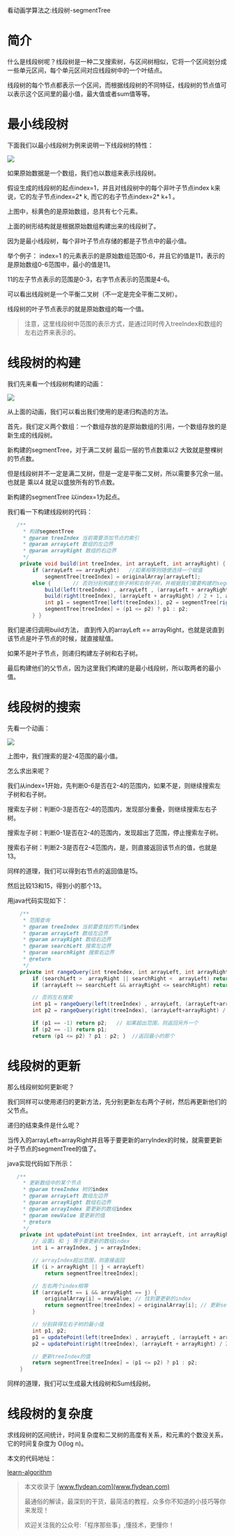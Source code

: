看动画学算法之:线段树-segmentTree

# 简介

什么是线段树呢？线段树是一种二叉搜索树，与区间树相似，它将一个区间划分成一些单元区间，每个单元区间对应线段树中的一个叶结点。

线段树的每个节点都表示一个区间，而根据线段树的不同特征，线段树的节点值可以表示这个区间里的最小值，最大值或者sum值等等。

# 最小线段树

下面我们以最小线段树为例来说明一下线段树的特性：

![](https://img-blog.csdnimg.cn/20200818231404126.png?x-oss-process=image/watermark,type_ZmFuZ3poZW5naGVpdGk,shadow_0,text_aHR0cDovL3d3dy5mbHlkZWFuLmNvbQ==,size_25,color_8F8F8F,t_70)

如果原始数据是一个数组，我们也以数组来表示线段树。

假设生成的线段树的起点index=1，并且对线段树中的每个非叶子节点index k来说，它的左子节点index=2* k, 而它的右子节点index=2* k+1 。

上图中，标黄色的是原始数组，总共有七个元素。

上面的树形结构就是根据原始数组构建出来的线段树了。

因为是最小线段树，每个非叶子节点存储的都是子节点中的最小值。

举个例子： index=1 的元素表示的是原始数组范围0-6，并且它的值是11，表示的是原始数组0-6范围中，最小的值是11。

11的左子节点表示的范围是0-3，右字节点表示的范围是4-6。

可以看出线段树是一个平衡二叉树（不一定是完全平衡二叉树）。

线段树的叶子节点表示的就是原始数组的每一个值。

> 注意，这里线段树中范围的表示方式，是通过同时传入treeIndex和数组的左右边界来表示的。

# 线段树的构建

我们先来看一个线段树构建的动画：

![](https://img-blog.csdnimg.cn/20200818234104398.gif)

从上面的动画，我们可以看出我们使用的是递归构造的方法。

首先，我们定义两个数组：一个数组存放的是原始数组的引用，一个数组存放的是新生成的线段树。

新构建的segmentTree，对于满二叉树 最后一层的节点数乘以2 大致就是整棵树的节点数。

但是线段树并不一定是满二叉树，但是一定是平衡二叉树，所以需要多冗余一层。也就是 乘以4 就足以盛放所有的节点数。

新构建的segmentTree 以index=1为起点。

我们看一下构建线段树的代码：

~~~java
   /**
     * 构建segmentTree
     * @param treeIndex 当前需要添加节点的索引
     * @param arrayLeft 数组的左边界
     * @param arrayRight 数组的右边界
     */
    private void build(int treeIndex, int arrayLeft, int arrayRight) {
        if (arrayLeft == arrayRight)   //如果相等则随便选择一个赋值
            segmentTree[treeIndex] = originalArray[arrayLeft];
        else {       // 否则分别构建左侧子树和右侧子树，并根据我们需要构建的segmentTree类型来设置当前节点的值
            build(left(treeIndex) , arrayLeft , (arrayLeft + arrayRight) / 2);
            build(right(treeIndex), (arrayLeft + arrayRight) / 2 + 1, arrayRight);
            int p1 = segmentTree[left(treeIndex)], p2 = segmentTree[right(treeIndex)];
            segmentTree[treeIndex] = (p1 <= p2) ? p1 : p2;
        } }
~~~

我们是递归调用build方法， 直到传入的arrayLeft == arrayRight，也就是说直到该节点是叶子节点的时候，就直接赋值。

如果不是叶子节点，则递归构建左子树和右子树。

最后构建他们的父节点，因为这里我们构建的是最小线段树，所以取两者的最小值。

# 线段树的搜索

先看一个动画：

![](https://img-blog.csdnimg.cn/2020081823540420.gif)

上图中，我们搜索的是2-4范围的最小值。

怎么求出来呢？

我们从index=1开始，先判断0-6是否在2-4的范围内，如果不是，则继续搜索左子树和右子树。

搜索左子树：判断0-3是否在2-4的范围内，发现部分重叠，则继续搜索左右子树。

搜索左子树：判断0-1是否在2-4的范围内，发现超出了范围，停止搜索左子树。

搜索右子树：判断2-3是否在2-4范围内，是，则直接返回该节点的值，也就是13。

同样的道理，我们可以得到右节点的返回值是15。

然后比较13和15，得到小的那个13。

用java代码实现如下：

~~~java
    /**
     * 范围查询
     * @param treeIndex 当前要查找的节点index
     * @param arrayLeft 数组左边界
     * @param arrayRight 数组右边界
     * @param searchLeft 搜索左边界
     * @param searchRight 搜索右边界
     * @return
     */
    private int rangeQuery(int treeIndex, int arrayLeft, int arrayRight, int searchLeft, int searchRight) {
        if (searchLeft >  arrayRight || searchRight <  arrayLeft) return -1; // 搜索超出数组范围
        if (arrayLeft >= searchLeft && arrayRight <= searchRight) return segmentTree[treeIndex];  // 搜索的是整个数组范围，则直接返回根元素

        // 否则左右搜索
        int p1 = rangeQuery(left(treeIndex) , arrayLeft, (arrayLeft+arrayRight) / 2, searchLeft, searchRight);
        int p2 = rangeQuery(right(treeIndex), (arrayLeft+arrayRight) / 2 + 1, arrayRight, searchLeft, searchRight);

        if (p1 == -1) return p2;   // 如果超出范围，则返回另外一个
        if (p2 == -1) return p1;
        return (p1 <= p2) ? p1 : p2; }  //返回最小的那个
~~~

# 线段树的更新

那么线段树如何更新呢？

我们同样可以使用递归的更新方法，先分别更新左右两个子树，然后再更新他们的父节点。

递归的结束条件是什么呢？

当传入的arrayLeft=arrayRight并且等于要更新的arryIndex的时候，就需要更新叶子节点的segmentTree的值了。

java实现代码如下所示：

~~~java
   /**
     * 更新数组中的某个节点
     * @param treeIndex 树的index
     * @param arrayLeft 数组左边界
     * @param arrayRight 数组右边界
     * @param arrayIndex 要更新的数组index
     * @param newValue 要更新的值
     * @return
     */
    private int updatePoint(int treeIndex, int arrayLeft, int arrayRight, int arrayIndex, int newValue) {
        // 设置i 和 j 等于要更新的数组index
        int i = arrayIndex, j = arrayIndex;

        // arrayIndex超出范围，则直接返回
        if (i > arrayRight || j < arrayLeft)
            return segmentTree[treeIndex];

        // 左右两个index相等
        if (arrayLeft == i && arrayRight == j) {
            originalArray[i] = newValue; // 找到要更新的index
            return segmentTree[treeIndex] = originalArray[i]; // 更新segmentTree
        }

        // 分别获得左右子树的最小值
        int p1, p2;
        p1 = updatePoint(left(treeIndex) , arrayLeft , (arrayLeft + arrayRight) / 2, arrayIndex, newValue);
        p2 = updatePoint(right(treeIndex), (arrayLeft + arrayRight) / 2 + 1, arrayRight , arrayIndex, newValue);

        // 更新treeIndex的值
        return segmentTree[treeIndex] = (p1 <= p2) ? p1 : p2;
    }
~~~

同样的道理，我们可以生成最大线段树和Sum线段树。

# 线段树的复杂度

求线段树的区间统计，时间复杂度和二叉树的高度有关系，和元素的个数没关系，它的时间复杂度为 O(log n)。

本文的代码地址：

[learn-algorithm](https://github.com/ddean2009/learn-algorithm/tree/master/tree)

> 本文收录于 [www.flydean.com](www.flydean.com)
>
> 最通俗的解读，最深刻的干货，最简洁的教程，众多你不知道的小技巧等你来发现！
> 
> 欢迎关注我的公众号:「程序那些事」,懂技术，更懂你！











